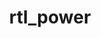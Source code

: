 ---
title: "rtl_power"
description: "Практическое использование команды rtl_power для определения параметров радиоспектра"
---